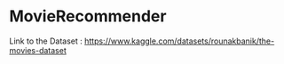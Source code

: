 # MovieRecommender
Link to the Dataset : https://www.kaggle.com/datasets/rounakbanik/the-movies-dataset
